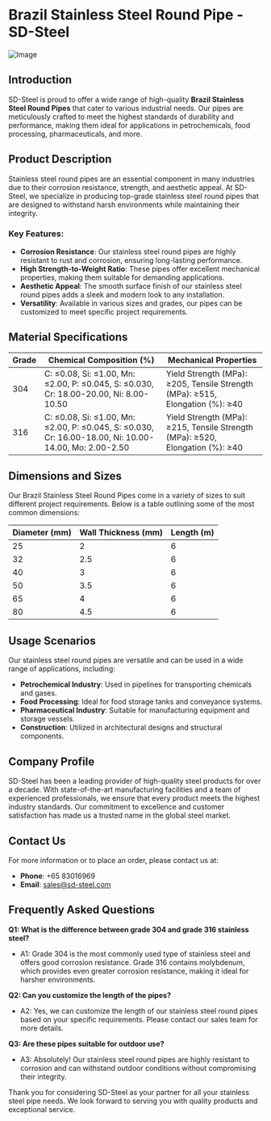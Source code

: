 # Brazil Stainless Steel Round Pipe - SD-Steel

![Image](https://github.com/user-attachments/assets/2567258e-e124-4816-932d-1809bd27ef0b)

## Introduction

SD-Steel is proud to offer a wide range of high-quality **Brazil Stainless Steel Round Pipes** that cater to various industrial needs. Our pipes are meticulously crafted to meet the highest standards of durability and performance, making them ideal for applications in petrochemicals, food processing, pharmaceuticals, and more. 

## Product Description

Stainless steel round pipes are an essential component in many industries due to their corrosion resistance, strength, and aesthetic appeal. At SD-Steel, we specialize in producing top-grade stainless steel round pipes that are designed to withstand harsh environments while maintaining their integrity.

### Key Features:
- **Corrosion Resistance**: Our stainless steel round pipes are highly resistant to rust and corrosion, ensuring long-lasting performance.
- **High Strength-to-Weight Ratio**: These pipes offer excellent mechanical properties, making them suitable for demanding applications.
- **Aesthetic Appeal**: The smooth surface finish of our stainless steel round pipes adds a sleek and modern look to any installation.
- **Versatility**: Available in various sizes and grades, our pipes can be customized to meet specific project requirements.

## Material Specifications

| Grade | Chemical Composition (%) | Mechanical Properties |
|-------|--------------------------|------------------------|
| 304   | C: ≤0.08, Si: ≤1.00, Mn: ≤2.00, P: ≤0.045, S: ≤0.030, Cr: 18.00-20.00, Ni: 8.00-10.50 | Yield Strength (MPa): ≥205, Tensile Strength (MPa): ≥515, Elongation (%): ≥40 |
| 316   | C: ≤0.08, Si: ≤1.00, Mn: ≤2.00, P: ≤0.045, S: ≤0.030, Cr: 16.00-18.00, Ni: 10.00-14.00, Mo: 2.00-2.50 | Yield Strength (MPa): ≥215, Tensile Strength (MPa): ≥520, Elongation (%): ≥40 |

## Dimensions and Sizes

Our Brazil Stainless Steel Round Pipes come in a variety of sizes to suit different project requirements. Below is a table outlining some of the most common dimensions:

| Diameter (mm) | Wall Thickness (mm) | Length (m) |
|---------------|---------------------|------------|
| 25            | 2                   | 6          |
| 32            | 2.5                 | 6          |
| 40            | 3                   | 6          |
| 50            | 3.5                 | 6          |
| 65            | 4                   | 6          |
| 80            | 4.5                 | 6          |

## Usage Scenarios

Our stainless steel round pipes are versatile and can be used in a wide range of applications, including:
- **Petrochemical Industry**: Used in pipelines for transporting chemicals and gases.
- **Food Processing**: Ideal for food storage tanks and conveyance systems.
- **Pharmaceutical Industry**: Suitable for manufacturing equipment and storage vessels.
- **Construction**: Utilized in architectural designs and structural components.

## Company Profile

SD-Steel has been a leading provider of high-quality steel products for over a decade. With state-of-the-art manufacturing facilities and a team of experienced professionals, we ensure that every product meets the highest industry standards. Our commitment to excellence and customer satisfaction has made us a trusted name in the global steel market.

## Contact Us

For more information or to place an order, please contact us at:
- **Phone**: +65 83016969
- **Email**: sales@sd-steel.com

## Frequently Asked Questions

**Q1: What is the difference between grade 304 and grade 316 stainless steel?**
- A1: Grade 304 is the most commonly used type of stainless steel and offers good corrosion resistance. Grade 316 contains molybdenum, which provides even greater corrosion resistance, making it ideal for harsher environments.

**Q2: Can you customize the length of the pipes?**
- A2: Yes, we can customize the length of our stainless steel round pipes based on your specific requirements. Please contact our sales team for more details.

**Q3: Are these pipes suitable for outdoor use?**
- A3: Absolutely! Our stainless steel round pipes are highly resistant to corrosion and can withstand outdoor conditions without compromising their integrity.

Thank you for considering SD-Steel as your partner for all your stainless steel pipe needs. We look forward to serving you with quality products and exceptional service.